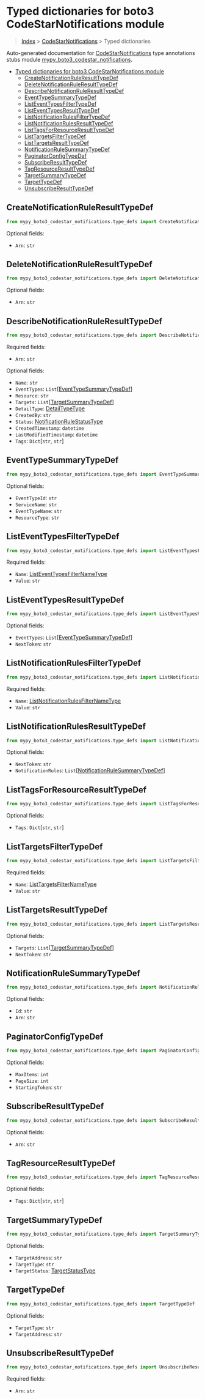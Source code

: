 # Typed dictionaries for boto3 CodeStarNotifications module

> [Index](..) > [CodeStarNotifications](.) > Typed dictionaries

Auto-generated documentation for
[CodeStarNotifications](https://boto3.amazonaws.com/v1/documentation/api/latest/reference/services/codestar-notifications.html#CodeStarNotifications)
type annotations stubs module
[mypy_boto3_codestar_notifications](https://pypi.org/project/mypy-boto3-codestar-notifications/).

- [Typed dictionaries for boto3 CodeStarNotifications module](#typed-dictionaries-for-boto3-codestarnotifications-module)
  - [CreateNotificationRuleResultTypeDef](#createnotificationruleresulttypedef)
  - [DeleteNotificationRuleResultTypeDef](#deletenotificationruleresulttypedef)
  - [DescribeNotificationRuleResultTypeDef](#describenotificationruleresulttypedef)
  - [EventTypeSummaryTypeDef](#eventtypesummarytypedef)
  - [ListEventTypesFilterTypeDef](#listeventtypesfiltertypedef)
  - [ListEventTypesResultTypeDef](#listeventtypesresulttypedef)
  - [ListNotificationRulesFilterTypeDef](#listnotificationrulesfiltertypedef)
  - [ListNotificationRulesResultTypeDef](#listnotificationrulesresulttypedef)
  - [ListTagsForResourceResultTypeDef](#listtagsforresourceresulttypedef)
  - [ListTargetsFilterTypeDef](#listtargetsfiltertypedef)
  - [ListTargetsResultTypeDef](#listtargetsresulttypedef)
  - [NotificationRuleSummaryTypeDef](#notificationrulesummarytypedef)
  - [PaginatorConfigTypeDef](#paginatorconfigtypedef)
  - [SubscribeResultTypeDef](#subscriberesulttypedef)
  - [TagResourceResultTypeDef](#tagresourceresulttypedef)
  - [TargetSummaryTypeDef](#targetsummarytypedef)
  - [TargetTypeDef](#targettypedef)
  - [UnsubscribeResultTypeDef](#unsubscriberesulttypedef)

## CreateNotificationRuleResultTypeDef

```python
from mypy_boto3_codestar_notifications.type_defs import CreateNotificationRuleResultTypeDef
```

Optional fields:

- `Arn`: `str`

## DeleteNotificationRuleResultTypeDef

```python
from mypy_boto3_codestar_notifications.type_defs import DeleteNotificationRuleResultTypeDef
```

Optional fields:

- `Arn`: `str`

## DescribeNotificationRuleResultTypeDef

```python
from mypy_boto3_codestar_notifications.type_defs import DescribeNotificationRuleResultTypeDef
```

Required fields:

- `Arn`: `str`

Optional fields:

- `Name`: `str`
- `EventTypes`:
  `List`\[[EventTypeSummaryTypeDef](./type_defs.md#eventtypesummarytypedef)\]
- `Resource`: `str`
- `Targets`:
  `List`\[[TargetSummaryTypeDef](./type_defs.md#targetsummarytypedef)\]
- `DetailType`: [DetailTypeType](./literals.md#detailtypetype)
- `CreatedBy`: `str`
- `Status`:
  [NotificationRuleStatusType](./literals.md#notificationrulestatustype)
- `CreatedTimestamp`: `datetime`
- `LastModifiedTimestamp`: `datetime`
- `Tags`: `Dict`\[`str`, `str`\]

## EventTypeSummaryTypeDef

```python
from mypy_boto3_codestar_notifications.type_defs import EventTypeSummaryTypeDef
```

Optional fields:

- `EventTypeId`: `str`
- `ServiceName`: `str`
- `EventTypeName`: `str`
- `ResourceType`: `str`

## ListEventTypesFilterTypeDef

```python
from mypy_boto3_codestar_notifications.type_defs import ListEventTypesFilterTypeDef
```

Required fields:

- `Name`:
  [ListEventTypesFilterNameType](./literals.md#listeventtypesfilternametype)
- `Value`: `str`

## ListEventTypesResultTypeDef

```python
from mypy_boto3_codestar_notifications.type_defs import ListEventTypesResultTypeDef
```

Optional fields:

- `EventTypes`:
  `List`\[[EventTypeSummaryTypeDef](./type_defs.md#eventtypesummarytypedef)\]
- `NextToken`: `str`

## ListNotificationRulesFilterTypeDef

```python
from mypy_boto3_codestar_notifications.type_defs import ListNotificationRulesFilterTypeDef
```

Required fields:

- `Name`:
  [ListNotificationRulesFilterNameType](./literals.md#listnotificationrulesfilternametype)
- `Value`: `str`

## ListNotificationRulesResultTypeDef

```python
from mypy_boto3_codestar_notifications.type_defs import ListNotificationRulesResultTypeDef
```

Optional fields:

- `NextToken`: `str`
- `NotificationRules`:
  `List`\[[NotificationRuleSummaryTypeDef](./type_defs.md#notificationrulesummarytypedef)\]

## ListTagsForResourceResultTypeDef

```python
from mypy_boto3_codestar_notifications.type_defs import ListTagsForResourceResultTypeDef
```

Optional fields:

- `Tags`: `Dict`\[`str`, `str`\]

## ListTargetsFilterTypeDef

```python
from mypy_boto3_codestar_notifications.type_defs import ListTargetsFilterTypeDef
```

Required fields:

- `Name`: [ListTargetsFilterNameType](./literals.md#listtargetsfilternametype)
- `Value`: `str`

## ListTargetsResultTypeDef

```python
from mypy_boto3_codestar_notifications.type_defs import ListTargetsResultTypeDef
```

Optional fields:

- `Targets`:
  `List`\[[TargetSummaryTypeDef](./type_defs.md#targetsummarytypedef)\]
- `NextToken`: `str`

## NotificationRuleSummaryTypeDef

```python
from mypy_boto3_codestar_notifications.type_defs import NotificationRuleSummaryTypeDef
```

Optional fields:

- `Id`: `str`
- `Arn`: `str`

## PaginatorConfigTypeDef

```python
from mypy_boto3_codestar_notifications.type_defs import PaginatorConfigTypeDef
```

Optional fields:

- `MaxItems`: `int`
- `PageSize`: `int`
- `StartingToken`: `str`

## SubscribeResultTypeDef

```python
from mypy_boto3_codestar_notifications.type_defs import SubscribeResultTypeDef
```

Optional fields:

- `Arn`: `str`

## TagResourceResultTypeDef

```python
from mypy_boto3_codestar_notifications.type_defs import TagResourceResultTypeDef
```

Optional fields:

- `Tags`: `Dict`\[`str`, `str`\]

## TargetSummaryTypeDef

```python
from mypy_boto3_codestar_notifications.type_defs import TargetSummaryTypeDef
```

Optional fields:

- `TargetAddress`: `str`
- `TargetType`: `str`
- `TargetStatus`: [TargetStatusType](./literals.md#targetstatustype)

## TargetTypeDef

```python
from mypy_boto3_codestar_notifications.type_defs import TargetTypeDef
```

Optional fields:

- `TargetType`: `str`
- `TargetAddress`: `str`

## UnsubscribeResultTypeDef

```python
from mypy_boto3_codestar_notifications.type_defs import UnsubscribeResultTypeDef
```

Required fields:

- `Arn`: `str`
